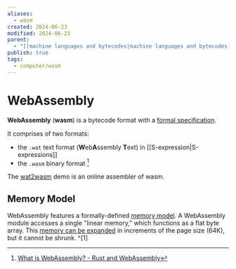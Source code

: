 ```yaml
---
aliases:
  - wasm
created: 2024-06-23
modified: 2024-06-23
parent:
  - "[[machine languages and bytecodes|machine languages and bytecodes]]"
publish: true
tags:
  - computer/wasm
---
```


# WebAssembly
**WebAssembly** (**wasm**) is a bytecode format with a [formal specification](https://webassembly.github.io/spec/core/).

It comprises of two formats:
- the `.wat` text format (**W**eb**A**ssembly **T**ext) in [[S-expression|S-expressions]]
- the `.wasm` binary format [^1]

The [wat2wasm](https://webassembly.github.io/wabt/demo/wat2wasm/) demo is an online assembler of wasm.

## Memory Model
WebAssembly features a formally-defined [memory model](https://webassembly.github.io/spec/core/syntax/modules.html#syntax-mem). A WebAssembly module accesses a single "linear memory," which functions as a flat byte array. This [memory can be expanded](https://webassembly.github.io/spec/core/syntax/instructions.html#syntax-instr-memory) in increments of the page size (64K), but it cannot be shrunk. ^[1]

[^1]: [What is WebAssembly? - Rust and WebAssembly](https://rustwasm.github.io/docs/book/what-is-webassembly.html)